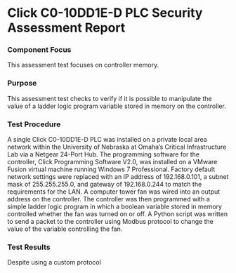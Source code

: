 # Click C0-10DD1E-D PLC Security Assessment Report

### Component Focus
This assessment test focuses on controller memory.

### Purpose
This assessment test checks to verify if it is possible to manipulate the value of a ladder logic program variable stored in memory on the controller.

### Test Procedure
A single Click C0-10DD1E-D PLC was installed on a private local area network within the University of Nebraska at Omaha’s Critical Infrastructure Lab via a Netgear 24-Port Hub.  The programming software for the controller, Click Programming Software V2.0, was installed on a VMware Fusion virtual machine running Windows 7 Professional.  Factory default network settings were replaced with an IP address of 192.168.0.101, a subnet mask of 255.255.255.0, and gateway of 192.168.0.244 to match the requirements for the LAN.  A computer tower fan was wired into an output address on the controller.  The controller was then programmed with a simple ladder logic program in which a boolean variable stored in memory controlled whether the fan was turned on or off.  A Python script was written to send a packet to the controller using Modbus protocol to change the value of the variable controlling the fan.

### Test Results
Despite using a custom protocol  
